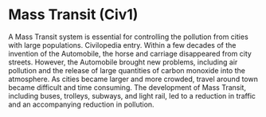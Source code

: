 # Mass Transit (Civ1)

A Mass Transit system is essential for controlling the pollution from cities with large populations.
Civilopedia entry.
Within a few decades of the invention of the Automobile, the horse and carriage disappeared from city streets. However, the Automobile brought new problems, including air pollution and the release of large quantities of carbon monoxide into the atmosphere. As cities became larger and more crowded, travel around town became difficult and time consuming. The development of Mass Transit, including buses, trolleys, subways, and light rail, led to a reduction in
traffic and an accompanying reduction in pollution.